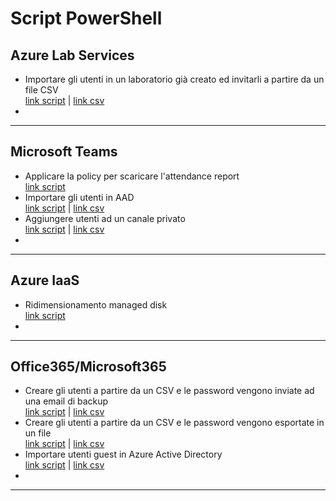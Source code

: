 # Script PowerShell

## Azure Lab Services
* Importare gli utenti in un laboratorio già creato ed invitarli a partire da un file CSV <br> [link script](https://github.com/AngelusGi/PowerShell/blob/master/Azure/Lab%20Services/AddStudents_SendInvitation.ps1) | [link csv](https://github.com/AngelusGi/PowerShell/blob/master/Azure/Lab%20Services/csv_test.CSV)
*

---

## Microsoft Teams
* Applicare la policy per scaricare l'attendance report <br> [link script](https://github.com/AngelusGi/PowerShell/blob/master/Office365/Teams/ActivateAttendaceReport.ps1)
* Importare gli utenti in AAD <br> [link script]() | [link csv](https://github.com/AngelusGi/PowerShell/blob/master/Azure/Lab%20Services/AddStudents_SendInvitation.ps1)
* Aggiungere utenti ad un canale privato <br> [link script](https://github.com/AngelusGi/PowerShell/blob/master/Office365/Teams/Add-ADD-Users-To-Private-Channels.ps1) | [link csv](https://github.com/AngelusGi/PowerShell/blob/master/Office365/Teams/Guest%20Users/Add-User-Team_CSV.ps1)
*

---

## Azure IaaS
* Ridimensionamento managed disk <br> [link script](https://github.com/AngelusGi/PowerShell/blob/master/Azure/VM/ResizeManagedDiskVM.ps1)
*

---

## Office365/Microsoft365
* Creare gli utenti a partire da un CSV e le password vengono inviate ad una email di backup <br> [link script](https://github.com/AngelusGi/PowerShell/blob/master/Office365/User%20Creation/CreateAndSendPassword.ps1) | [link csv]()
* Creare gli utenti a partire da un CSV e le password vengono esportate in un file <br> [link script](https://github.com/AngelusGi/PowerShell/blob/master/Office365/User%20Creation/CreateUserExportPassword_CSV.ps1) | [link csv]()
* Importare utenti guest in Azure Active Directory <br> [link script](https://github.com/AngelusGi/PowerShell/blob/master/Office365/User%20Creation/AddGuests_FromCSV.ps1) | [link csv]()
*

---
